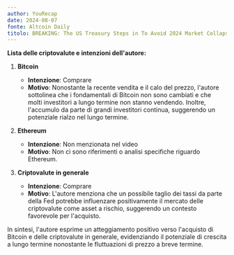 ```yaml
---
author: YouRecap
date: 2024-08-07
fonte: Altcoin Daily
titolo: BREAKING: The US Treasury Steps in To Avoid 2024 Market Collapse | Crypto News
---
```


**Lista delle criptovalute e intenzioni dell'autore:**

1. **Bitcoin**  
   - **Intenzione**: Comprare  
   - **Motivo**: Nonostante la recente vendita e il calo del prezzo, l'autore sottolinea che i fondamentali di Bitcoin non sono cambiati e che molti investitori a lungo termine non stanno vendendo. Inoltre, l'accumulo da parte di grandi investitori continua, suggerendo un potenziale rialzo nel lungo termine.

2. **Ethereum**  
   - **Intenzione**: Non menzionata nel video  
   - **Motivo**: Non ci sono riferimenti o analisi specifiche riguardo Ethereum.

3. **Criptovalute in generale**  
   - **Intenzione**: Comprare  
   - **Motivo**: L'autore menziona che un possibile taglio dei tassi da parte della Fed potrebbe influenzare positivamente il mercato delle criptovalute come asset a rischio, suggerendo un contesto favorevole per l'acquisto.

In sintesi, l'autore esprime un atteggiamento positivo verso l'acquisto di Bitcoin e delle criptovalute in generale, evidenziando il potenziale di crescita a lungo termine nonostante le fluttuazioni di prezzo a breve termine.
